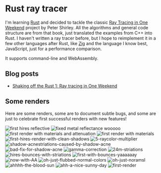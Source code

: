 # Rust ray tracer

I'm learning [Rust](https://www.rust-lang.org/) and decided to tackle the classic [Ray Tracing in One Weekend](https://raytracing.github.io/) project by Peter Shirley.  All the algorithms and general code structure are from that book, just translated the examples from C++ into Rust.  I haven't written a ray tracer before, but I hope to reimplement it in a few other languages after Rust, like [Zig](https://ziglang.org/) and the language I know best, JavaScript, just for a performance comparison.

It supports command-line and WebAssembly.

## Blog posts

 - [Shaking off the Rust 1: Ray tracing in One Weekend](https://clayto.com/2021/02/shaking-off-the-rust-1-ray-tracing-in-one-weekend/)

## Some renders

Here are some renders, some are to document subtle bugs, and some are just to celebrate first successful renders with new features!


![first hires reflective](cli/renders/raytrace-1615001082.58049436s.first-hires-reflective.jpg)
![fixed metal reflectance wooooo](cli/renders/raytrace-1614999320.758953735s.fixed-metal-reflectance-wooooo.jpg)
![first render with materials and attenuation](cli/renders/raytrace-1614997695.127485347s.first-render-with-materials-and-attenuation.jpg)
![first render with materials](cli/renders/raytrace-1614997198.513695391s.first-render-with-materials.jpg)
![first-hires-render-with-clean-shadows](cli/renders/raytrace-1614011092.297087907s.first-hires-render-with-clean-shadows.png)
![5-raycolor-multiplier](cli/renders/raytrace-1614010469.65369906s.found-missing-0.5-raycolor-multiplier.png)
![shadow-acnestriations-caused-by-shadow-acne](cli/renders/raytrace-1614010364.320713325s.shadow-acnestriations-caused-by-shadow-acne.png)
![bad-fix-for-shadow-acne](cli/renders/raytrace-1613672941.092348252s.bad-fix-for-shadow-acne.jpg)
![gamma-correction](cli/renders/raytrace-1613672318.912683239s.gamma-correction.jpg)
![24m-striations](cli/renders/raytrace-1613668468.833009814s.24m-striations.jpg)
![hires-bounces-with-striations](cli/renders/raytrace-1613664127.18419605s.hires-bounces-with-striations.jpg)
![first-with-bounces-yaaaaaay](cli/renders/raytrace-1613660537.637976283s.first-with-bounces-yaaaaaay.jpg)
![now-with-AA](cli/renders/raytrace-1613423760.281383766s.now-with-AA.png)
![oh-just-flubbed-normal-colors](cli/renders/raytrace-1613236717.883664395s.oh-just-flubbed-normal-colors.png)
![oh-just-noramsl](cli/renders/raytrace-1613156168.617724519s.oh-just-noramsl.png)
![ahhhh-the-blood-sun](cli/renders/raytrace-1613154936.045811774s.ahhhh-the-blood-sun.png)
![ahh-a-nice-sunny-day](cli/renders/raytrace-1613153282.619191059s.ahh-a-nice-sunny-day.png)
![first-render](cli/renders/raytrace-1612814365.15628162s.first-render.png)
